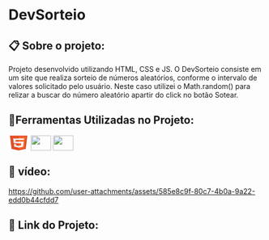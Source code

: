 <h1>DevSorteio</h1>
<h2>📋 Sobre o projeto: </h2>
<p>Projeto desenvolvido utilizando HTML, CSS e JS. O DevSorteio consiste em um site que realiza sorteio de números aleatórios, conforme o intervalo de valores solicitado pelo usuário. Neste caso utilizei o Math.random() para relizar a buscar do número aleatório apartir do click no botão Sotear. </p>
<h2> 📌Ferramentas Utilizadas no Projeto:</h2>
 <div style= "display:inline_block">
   <img align="center" alt="Higor-HTML" height="30" width="40" src="https://raw.githubusercontent.com/devicons/devicon/master/icons/html5/html5-original.svg">
   <img align="center" height="30" width="40 "src="https://cdn.jsdelivr.net/gh/devicons/devicon@latest/icons/css3/css3-original.svg" /> 
   <img align="center" height="30" width="40 " src="https://cdn.jsdelivr.net/gh/devicons/devicon@latest/icons/javascript/javascript-original.svg" />
 </div>
 <h2>🎥 vídeo:</h2>

https://github.com/user-attachments/assets/585e8c9f-80c7-4b0a-9a22-edd0b44cfdd7

 <h2>🔗 Link do Projeto:</h2>




